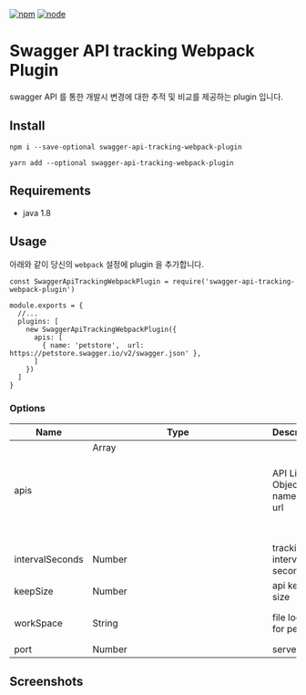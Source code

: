 [![npm][npm]][npm-url]
[![node][node]][node-url]

# Swagger API tracking Webpack Plugin

swagger API 를 통한 개발시 변경에 대한 추적 및 비교를 제공하는 plugin  입니다.

## Install

```
npm i --save-optional swagger-api-tracking-webpack-plugin
```

```
yarn add --optional swagger-api-tracking-webpack-plugin
```

## Requirements
- java 1.8

## Usage
아래와 같이 당신의  `webpack` 설정에 plugin 을 추가합니다.
```
const SwaggerApiTrackingWebpackPlugin = require('swagger-api-tracking-webpack-plugin')

module.exports = {
  //...
  plugins: [
    new SwaggerApiTrackingWebpackPlugin({
      apis: [
        { name: 'petstore',  url: https://petstore.swagger.io/v2/swagger.json' },
      ]
    })
  ]
}
```
### Options
| Name           | Type         | Description                       | Default |
|----------------|--------------|-----------------------------------|---------|
|apis            |Array<Object> |API List Object with name and url  |         |
|intervalSeconds |Number        |tracking interval seconds          | 600     |
|keepSize        |Number        |api keep size                      | 20      |
|workSpace       |String        |file location for persist          | [homedir]/.swagger-api-tracking-webpack-plugin |
|port            |Number        |server port                        | 50505   |

## Screenshots



<!---
npm publish :  배포
npm version patch : release
-->

[npm]: https://img.shields.io/npm/v/swagger-api-tracking-webpack-plugin.svg
[npm-url]: https://www.npmjs.com/package/swagger-api-tracking-webpack-plugin

[node]: https://img.shields.io/node/v/swagger-api-tracking-webpack-plugin.svg
[node-url]: https://nodejs.org
